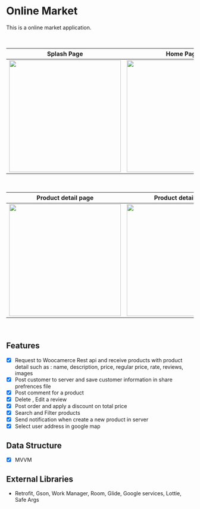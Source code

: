 # Online Market
This is a online market application.

<br>

| Splash Page | Home Page | Categories page |Shopping bag page|Signup page
|--|--|--|--|--|
| <img src="https://user-images.githubusercontent.com/74787164/110626867-80cece80-81b6-11eb-8c40-826266ded038.jpg" width=300px> |<img src="https://user-images.githubusercontent.com/74787164/110626093-8bd52f00-81b5-11eb-8fd3-03f36424062f.jpg" width=300px> | <img src="https://user-images.githubusercontent.com/74787164/110626690-49f8b880-81b6-11eb-88a9-96e08fbb4996.jpg" width=300px> |<img src="https://user-images.githubusercontent.com/74787164/110627771-9bee0e00-81b7-11eb-954f-a24436c01d02.jpg" width=300px> |<img src="https://user-images.githubusercontent.com/74787164/110628099-f7200080-81b7-11eb-936b-b7dfaa11f63b.jpg" width=300px> |

<br>

Product detail page |Product detail page |  Category products Page |Shopping bag page | User profile Page |
|--|--|--|--|--|
| <img src="https://user-images.githubusercontent.com/74787164/110628970-e7ed8280-81b8-11eb-898c-56d2337421f5.jpg" width=300px> | <img src="https://user-images.githubusercontent.com/74787164/110628988-ecb23680-81b8-11eb-9ffc-74f3e5a4fdb7.jpg" width=300px> | <img src="https://user-images.githubusercontent.com/74787164/110629174-22571f80-81b9-11eb-9597-6b519d851907.jpg" width=300px> | <img src="https://user-images.githubusercontent.com/74787164/110629362-53375480-81b9-11eb-9981-86984dc3a1f6.jpg" width=300px> |<img src="https://user-images.githubusercontent.com/74787164/110629666-aad5c000-81b9-11eb-8e9c-bb0497424028.jpg" width=300px> |

<br>

 ## Features
 - [x] Request to Woocamerce Rest api and receive products with product detail such as : name, description, price, regular price, rate, reviews, images
 - [x] Post customer to server and save customer information in share prefrences file
 - [x] Post comment for a product 
 - [x] Delete , Edit a review
 - [x] Post order and apply a discount on total price
 - [x] Search and Filter products
 - [x] Send notification when create a new product in server
 - [x] Select user address in google map
 
 ## Data Structure 
 
- [x] MVVM
 
 ## External Libraries
 - Retrofit, Gson, Work Manager, Room, Glide, Google services, Lottie, Safe Args
